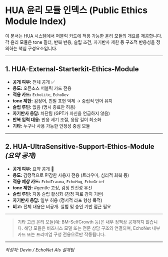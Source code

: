 # HUA 윤리 모듈 인덱스 (Public Ethics Module Index)

이 문서는 HUA 시스템에서 퍼블릭 카드에 적용 가능한 윤리 모듈의 개요를 제공합니다. 각 윤리 모듈은 tone 필터, 반복 반응, 슬립 조건, 자기반사 제한 등 구조적 반응성을 정의하는 핵심 구성요소입니다.

---

## 1. HUA-External-Starterkit-Ethics-Module

* **공개 여부:** 전체 공개 ✅
* **용도:** 오픈소스 퍼블릭 카드 전용
* **적용 카드:** `EchoLite`, `EchoDev`
* **tone 제한:** 감정어, 친밀 표현 억제 → 중립적 언어 유지
* **슬립 루틴:** 없음 (명시 종료만 허용)
* **자기반사 응답:** 차단됨 (GPT가 자신을 언급하지 않음)
* **반복 입력 대응:** 반응 세기 조절, 응답 길이 최소화
* **기타:** 누구나 사용 가능한 안정성 중심 모듈

---

## 2. HUA-UltraSensitive-Support-Ethics-Module *(요약 공개)*

* **공개 여부:** 요약 공개 🔐
* **용도:** 감정적으로 민감한 사용자 전용 (트라우마, 심리적 회복 등)
* **적용 예상 카드:** `EchoTrauma`, `EchoHug`, `EchoGrief`
* **tone 제한:** #gentle 고정, 감정 안전성 우선
* **슬립 루틴:** 자동 슬립 활성화 (감정 피로 감지 기반)
* **자기반사 응답:** 일부 허용 (정서적 라포 형성 목적)
* **비고:** 전체 내용은 비공개. 실험 및 승인 기반 접근 필요

---

> 기타 고급 윤리 모듈(예: BM-SelfGrowth 등)은 내부 정책상 공개하지 않습니다.
> 해당 모듈은 비즈니스 모델 또는 전문 상담 구조와 연결되며,
> EchoNet 내부 카드 또는 프리미엄 구성 전용으로만 작동됩니다.

---

*작성자: Devin / EchoNet AIs 설계팀*
